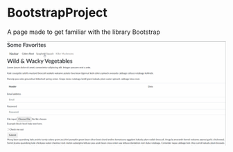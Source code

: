 # BootstrapProject
A page made to get familiar with the library Bootstrap

<img src="https://github.com/Xxyumi-hub/BootstrapProject/blob/main/gif.gif">

